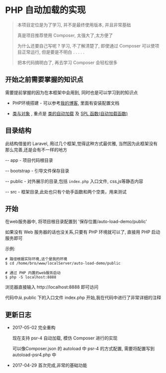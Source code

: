 
# PHP 自动加载的实现

> 本项目定位是为了学习, 并不是最终使用版本, 并且非常基础
> 
> 真是项目推荐使用 Composer, 太强大了,太方便了
> 
> 为什么还要自己写呢 ? 学习, 不了解清楚了, 即使通过 Composer 可以使项目正常运行, 但是要是不明白 . . . . .
> 
> 把本代码搞明白了, 再去学习 Composer 会轻松很多





## 开始之前需要掌握的知识点

需要提前掌握的因为在本框架中会用到, 同时也是可以学习到的知识点

- PHP环境搭建 - 可以参考[我的博客](http://broqiang.com), 里面有安装配置文档

- [类与对象](http://php.net/manual/zh/language.oop5.php) , 
    重点是 [类的自动加载](http://php.net/manual/zh/language.oop5.autoload.php) 及 
    [SPL 函数(自动加载函数)](http://php.net/manual/zh/function.spl-autoload-register.php)




## 目录结构

此结构借鉴的 Laravel, 用过几个框架,觉得这种方式最优雅, 当然因为此框架没有那么完善,还是会有不一样的地方

-- app - 项目代码根目录

-- bootstrap - 引导文件保存目录
 
-- public - 对外展示的目录,包括 `index.php` 入口文件, css,js等静态内容

-- src - 框架目录,此处也只有个助手函数和两个空类，用来测试


## 开始

在web服务器中, 将项目根目录配置到 '保存位置/auto-load-demo/public'

如果没有 Web 服务器的话也没关系,只要有 PHP 环境就可以了, 直接用 PHP 启动服务即可

示例: 

```shell
# 路径根据实际环境,这个是我的环境
$ cd /home/bro/www/localServer/auto-load-demo/public

# 通过 PHP 内置的web服务启动
$ php -S localhost:8888
```

浏览器直接输入 http://localhost:8888 即可访问

代码中从 public 下的入口文件 index.php 开始,我在代码中进行了非常详细的注释


## 更新日志

- 2017-05-02 完全重构

    现在支持 psr-4 自动加载, 模仿 Composer 进行的实现

    可以像Composer.json 的 autoload 中 psr-4 的方式配置, 需要将配置写到 autoload-psr4.php 中


- 2017-04-29 首次完成,非常的基础功能




